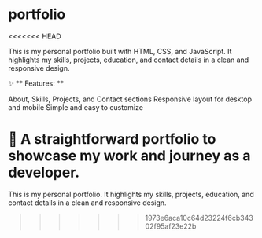 # portfolio
<<<<<<< HEAD

This is my personal portfolio built with HTML, CSS, and JavaScript. It highlights my skills, projects, education, and contact details in a clean and responsive design.

✨ ** Features: **

About, Skills, Projects, and Contact sections
Responsive layout for desktop and mobile
Simple and easy to customize

🚀 A straightforward portfolio to showcase my work and journey as a developer.
=======
This is my personal portfolio. It highlights my skills, projects, education, and contact details in a clean and responsive design. 
>>>>>>> 1973e6aca10c64d23224f6cb34302f95af23e22b
